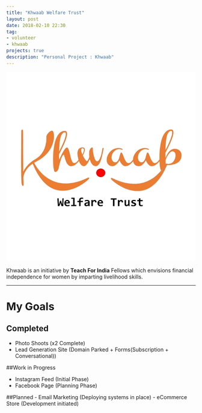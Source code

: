 ```yaml
---
title: "Khwaab Welfare Trust"
layout: post
date: 2018-02-10 22:30
tag:
- volunteer
- khwaab
projects: true
description: "Personal Project : Khwaab"
---
```


![Logo](../assets/images/projects/khwaab-logo.png)

Khwaab is an initiative by **Teach For India** Fellows which envisions financial independence for women by imparting livelihood skills.

---
# My Goals

## Completed
- Photo Shoots (x2 Complete)
- Lead Generation Site (Domain Parked + Forms(Subscription + Conversational))

##Work in Progress
- Instagram Feed (Initial Phase)
- Facebook Page (Planning Phase)

<div class="spoiler">
##Planned
- Email Marketing (Deploying systems in place)
- eCommerce Store (Development initiated)
</div>
